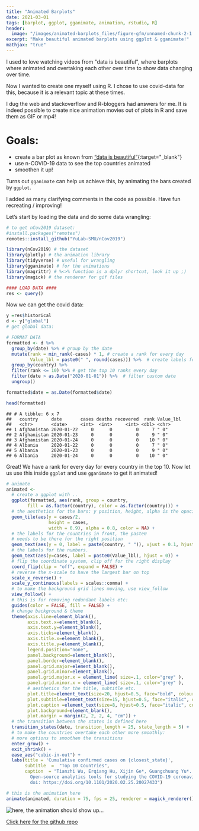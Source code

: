 ```yaml
---
title: "Animated Barplots"
date: 2021-03-01
tags: [barplot, ggplot, gganimate, animation, rstudio, R]
header:
  image: "/images/animated-barplots_files/figure-gfm/unnamed-chunk-2-1.gif"
excerpt: "Make beautiful animated barplots using ggplot & gganimate!"
mathjax: "true"
---
```



I used to love watching videos from "data is beautiful", where barplots where animated and overtaking each other over time to show data changing over time. 

Now I wanted to create one myself using R. I chose to use covid-data for this, because it is a relevant topic at these times.

I dug the web and stackoverflow and R-bloggers had answers for me. It is indeed possible
to create nice animation movies out of plots in R and save them as GIF
or mp4\!

# Goals:

  - create a bar plot as known from [“data is beautiful”](https://www.youtube.com/channel/UCkWbqlDAyJh2n8DN5X6NZyg){:target="_blank"}
  - use n-COVID-19 data to see the top countries animated
  - smoothen it up\!

Turns out `gganimate` can help us achieve this, by animating the bars created by `ggplot`.

I added as many clarifying comments in the code as possible. Have fun recreating /
improving\!

Let’s start by loading the data and do some data wrangling:

``` r
# to get nCov2019 dataset:
#install.packages("remotes")
remotes::install_github("YuLab-SMU/nCov2019")

library(nCov2019) # the dataset
library(plotly) # the animation library
library(tidyverse) # useful for wrangling
library(gganimate) # for the animations
library(magrittr) # %<>% function is a dplyr shortcut, look it up ;)
library(magick) # the renderer for gif files

#### LOAD DATA ####
res <- query()
```

Now we can get the covid data:

``` r
y =res$historical
d <- y["global"]
# get global data:

# FORMAT DATA
formatted <- d %>% 
  group_by(date) %>% # group by the date
  mutate(rank = min_rank(-cases) * 1, # create a rank for every day 
         Value_lbl = paste0(" ", round(cases))) %>%  # create labels for the values
  group_by(country) %>% 
  filter(rank <= 10) %>% # get the top 10 ranks every day
  filter(date > as.Date("2020-01-01")) %>%  # filter custom date
  ungroup()

formatted$date = as.Date(formatted$date)

head(formatted)
```

    ## # A tibble: 6 x 7
    ##   country     date       cases deaths recovered  rank Value_lbl
    ##   <chr>       <date>     <int>  <int>     <int> <dbl> <chr>    
    ## 1 Afghanistan 2020-01-22     0      0         0     7 " 0"     
    ## 2 Afghanistan 2020-01-23     0      0         0     9 " 0"     
    ## 3 Afghanistan 2020-01-24     0      0         0    10 " 0"     
    ## 4 Albania     2020-01-22     0      0         0     7 " 0"     
    ## 5 Albania     2020-01-23     0      0         0     9 " 0"     
    ## 6 Albania     2020-01-24     0      0         0    10 " 0"

Great! We have a rank for every day for every country in the top 10. Now let us use this inside `ggplot` and use `gganimate` to get it animated!


``` r
# animate
animated <- 
  # create a ggplot with ..
  ggplot(formatted, aes(rank, group = country, 
        fill = as.factor(country), color = as.factor(country))) +
  # the aesthetics for the bars: y position, height, alpha is the opacity
  geom_tile(aes(y = cases/2,
                height = cases,
                width = 0.9), alpha = 0.8, color = NA) +
  # the labels for the countries in front, the paste0
  # needs to be there for the right position
  geom_text(aes(y = 0, label = paste(country, " ")), vjust = 0.1, hjust = 1) +
  # the labels for the numbers. 
  geom_text(aes(y=cases, label = paste0(Value_lbl), hjust = 0)) +
  # flip the coordinate system, clip off for the right display
  coord_flip(clip = "off", expand = FALSE) +
  # reverse the x-scale to have the largest bar on top
  scale_x_reverse() +
  scale_y_continuous(labels = scales::comma) +
  # to make the background grid lines moving, use view_follow
  view_follow() +
  # this is for removing redundant labels etc:
  guides(color = FALSE, fill = FALSE) +
  # change background & theme
  theme(axis.line=element_blank(),
        axis.text.x=element_blank(),
        axis.text.y=element_blank(),
        axis.ticks=element_blank(),
        axis.title.x=element_blank(),
        axis.title.y=element_blank(),
        legend.position="none",
        panel.background=element_blank(),
        panel.border=element_blank(),
        panel.grid.major=element_blank(),
        panel.grid.minor=element_blank(),
        panel.grid.major.x = element_line( size=.1, color="grey" ),
        panel.grid.minor.x = element_line( size=.1, color="grey" ),
        # aesthetics for the title, subtitle etc.
        plot.title=element_text(size=20, hjust=0.5, face="bold", colour="grey", vjust=-1),
        plot.subtitle=element_text(size=15, hjust=0.5, face="italic", color="grey"),
        plot.caption =element_text(size=8, hjust=0.5, face="italic", color="grey"),
        plot.background=element_blank(),
        plot.margin = margin(2, 2, 2, 4, "cm")) +
  # the transition between the states is defined here
  transition_states(date, transition_length = 25, state_length = 5) +
  # to make the countries overtake each other more smoothly:
  # more options to smoothen the transitions
  enter_grow() +
  exit_shrink() +
  ease_aes("cubic-in-out") +
  labs(title = 'Cumulative confirmed cases on {closest_state}',  
       subtitle  =  "Top 10 Countries",
       caption  = "Tianzhi Wu, Erqiang Hu, Xijin Ge*, Guangchuang Yu*. 
         Open-source analytics tools for studying the COVID-19 coronavirus outbreak. medRxiv, 2020.02.25.20027433. 
         doi: https://doi.org/10.1101/2020.02.25.20027433") 

# this is the animation here
animate(animated, duration = 75, fps = 25, renderer = magick_renderer())
```

<img src="{{ site.url }}{{ site.baseurl }}/images/animated-barplots_files/figure-gfm/unnamed-chunk-2-1.gif" alt="here, the animation should show up...">


[Click here for the github repo](https://github.com/glaswasser/animated-running-corona-bar-plot)
